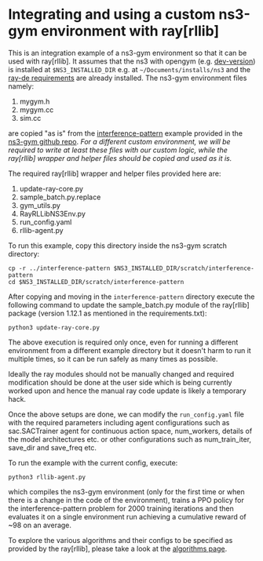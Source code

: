 # Integrating and using a custom ns3-gym environment with ray\[rllib\]

This is an integration example of a ns3-gym environment so that it can be used with ray\[rllib\]. It assumes that the ns3 with opengym (e.g. [dev-version](https://github.com/tkn-tub/ns3-gym)) is installed at `$NS3_INSTALLED_DIR` e.g. at `~/Documents/installs/ns3` and the [ray-de requirements](../../requirements.txt) are already installed. The ns3-gym environment files namely:

1. mygym.h
2. mygym.cc
3. sim.cc

are copied "as is" from the [interference-pattern](https://github.com/tkn-tub/ns3-gym/tree/master/scratch/interference-pattern) example provided in the [ns3-gym github repo](https://github.com/tkn-tub/ns3-gym). *For a different custom environment, we will be required to write at least these files with our custom logic, while the ray\[rllib\] wrapper and helper files should be copied and used as it is.*

The required ray\[rllib\] wrapper and helper files provided here are:

1. update-ray-core.py
2. sample_batch.py.replace
3. gym_utils.py
4. RayRLLibNS3Env.py
5. run_config.yaml
6. rllib-agent.py

To run this example, copy this directory inside the ns3-gym scratch directory:
```
cp -r ../interference-pattern $NS3_INSTALLED_DIR/scratch/interference-pattern
cd $NS3_INSTALLED_DIR/scratch/interference-pattern
```

After copying and moving in the `interference-pattern` directory execute the following command to update the sample_batch.py module of the  ray\[rllib\] package (version 1.12.1 as mentioned in the requirements.txt):

```
python3 update-ray-core.py
```

The above execution is required only once, even for running a different environment from a different example directory but it doesn't harm to run it multiple times, so it can be run safely as many times as possible.

Ideally the ray modules should not be manually changed and required modification should be done at the user side which is being currently worked upon and hence the manual ray code update is likely a temporary hack.

Once the above setups are done, we can modify the `run_config.yaml` file with the required parameters including agent configurations such as sac.SACTrainer agent for continuous action space, num_workers, details of the model architectures etc. or other configurations such as num_train_iter, save_dir and save_freq etc.

To run the example with the current config, execute:

```
python3 rllib-agent.py
```

which compiles the ns3-gym environment (only for the first time or when there is a change in the code of the environment), trains a PPO policy for the interference-pattern problem for 2000 training iterations and then evaluates it on a single environment run achieving a cumulative reward of \~98 on an average.

To explore the various algorithms and their configs to be specified as provided by the ray\[rllib\], please take a look at the [algorithms page](https://docs.ray.io/en/latest/rllib/rllib-algorithms.html).